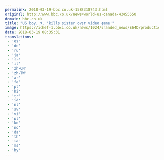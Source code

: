 ```yaml
---
permalink: 2018-03-19-bbc.co.uk-1587318743.html
original: http://www.bbc.co.uk/news/world-us-canada-43455550
domain: bbc.co.uk
title: "US boy, 9, 'kills sister over video game'"
image: https://ichef-1.bbci.co.uk/news/1024/branded_news/E64D/production/_100475985_mediaitem100475982.jpg
date: 2018-03-19 08:35:31
translations: 
 - 'es'
 - 'de'
 - 'ru'
 - 'ja'
 - 'fr'
 - 'it'
 - 'zh-CN'
 - 'zh-TW'
 - 'ar'
 - 'fa'
 - 'pt'
 - 'hi'
 - 'tr'
 - 'id'
 - 'nl'
 - 'sv'
 - 'vi'
 - 'pl'
 - 'ko'
 - 'no'
 - 'da'
 - 'th'
 - 'ta'
 - 'ms'
 - 'hy'
---
```


